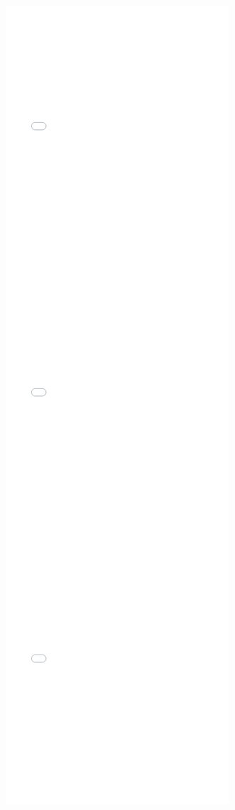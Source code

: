 <iframe id="igraph" scrolling="no" style="border:none;" seamless="seamless" src="gantt/F002_n07a.html" height="600" width="100%"></iframe>
<iframe id="igraph" scrolling="no" style="border:none;" seamless="seamless" src="gantt/F002_n07b.html" height="600" width="100%"></iframe>
<iframe id="igraph" scrolling="no" style="border:none;" seamless="seamless" src="gantt/F002_n07c.html" height="600" width="100%"></iframe>